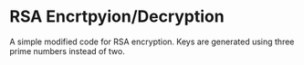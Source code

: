 # RSA Encrtpyion/Decryption

A simple modified code for RSA encryption. Keys are generated using three prime numbers instead of two. 